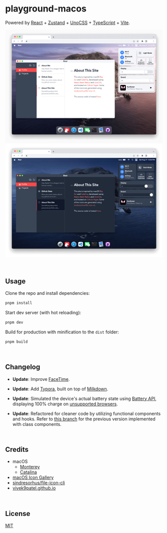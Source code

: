 # playground-macos

Powered by [React](https://reactjs.org/) + [Zustand](https://zustand-demo.pmnd.rs/) + [UnoCSS](https://uno.antfu.me/) + [TypeScript](https://www.typescriptlang.org/) + [Vite](https://vitejs.dev/).

![light mode](./public/screenshots/light.png)
![dark mode](./public/screenshots/dark.png)


&nbsp;

## Usage

Clone the repo and install dependencies:

```bash
pnpm install
```

Start dev server (with hot reloading):

```bash
pnpm dev
```

Build for production with minification to the `dist` folder:

```bash
pnpm build
```


&nbsp;

## Changelog

- **Update**: Improve [FaceTime](https://support.apple.com/en-us/HT208176).

- **Update**: Add [Typora](https://typora.io/), built on top of [Milkdown](https://milkdown.dev/).

- **Update**: Simulated the device's actual battery state using [Battery API](https://developer.mozilla.org/en-US/docs/Web/API/Battery_Status_API), displaying 100% charge on [unsupported browsers](https://developer.mozilla.org/en-US/docs/Web/API/Battery_Status_API#browser_compatibility).

- **Update**: Refactored for cleaner code by utilizing functional components and hooks. Refer to [this branch](https://github.com/Renovamen/playground-macos/tree/class-component) for the previous version implemented with class components.


&nbsp;

## Credits

- macOS
  - [Monterey](https://www.apple.com/macos/monterey/)
  - [Catalina](https://www.apple.com/bw/macos/catalina/)
- [macOS Icon Gallery](https://www.macosicongallery.com/)
- [sindresorhus/file-icon-cli](https://github.com/sindresorhus/file-icon-cli)
- [vivek9patel.github.io](https://github.com/vivek9patel/vivek9patel.github.io)


&nbsp;

## License

[MIT](MIT)
